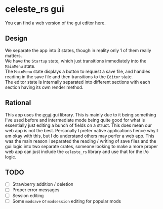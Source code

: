# celeste_rs gui
You can find a web version of the gui editor [here](https://maddymakesgames.github.io/celeste_rs/).<br>

## Design
We separate the app into 3 states, though in reality only 1 of them really matters.<br>
We have the `Startup` state, which just transitions immediately into the `MainMenu` state.<br>
The `MainMenu` state displays a button to request a save file, and handles reading in the save file and then transitions to the `Editor` state.<br>
The editor state is internally separated into different sections with each section having its own render method.
## Rational
This app uses the [egui]() gui library. This is mainly due to it being something I've used before and intermediate mode being quite good for what is essentially just editing a bunch of fields on a struct. This does mean our web app is not the best. Personally I prefer native applications hence why I am okay with this, but I do understand others may perfer a web app. This was the main reason I separated the reading / writing of save files and the gui logic into two separate crates, someone looking to make a more proper web app can just include the `celeste_rs` library and use that for the i/o logic.

## TODO
- [ ] Strawberry addition / deletion
- [ ] Proper error messages
- [ ] Session editing
- [ ] Some `modsave` or `modsession` editing for popular mods 